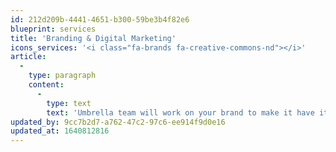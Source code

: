```yaml
---
id: 212d209b-4441-4651-b300-59be3b4f82e6
blueprint: services
title: 'Branding & Digital Marketing'
icons_services: '<i class="fa-brands fa-creative-commons-nd"></i>'
article:
  -
    type: paragraph
    content:
      -
        type: text
        text: 'Umbrella team will work on your brand to make it have its own unique identity. Moreover, we will ensure to improve the presence and the overall awareness of your brand through creative digital marketing and proper social media management.'
updated_by: 9cc7b2d7-a762-47c2-97c6-ee914f9d0e16
updated_at: 1640812816
---
```

